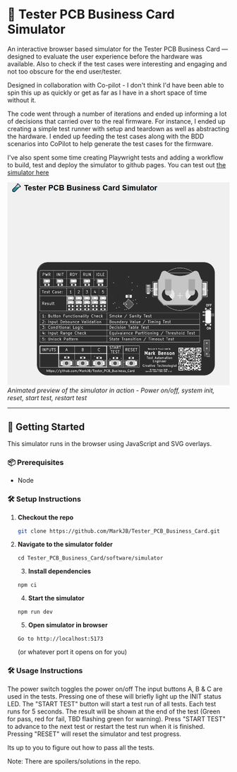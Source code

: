 # 🧪 Tester PCB Business Card Simulator

An interactive browser based simulator for the Tester PCB Business Card — designed to evaluate the user experience before the hardware was available. Also to check if the test cases were interesting and engaging and not too obscure for the end user/tester.

Designed in collaboration with Co-pilot - I don't think I'd have been able to spin this up as quickly or get as far as I have in a short space of time without it.

The code went through a number of iterations and ended up informing a lot of decisions that carried over to the real firmware. For instance, I ended up creating a simple test runner with setup and teardown as well as abstracting the hardware. I ended up feeding the test cases along with the BDD scenarios into CoPilot to help generate the test cases for the firmware.

I've also spent some time creating Playwright tests and adding a workflow to build, test and deploy the simulator to github pages. You can test out [the simulator here](https://markjb.github.io/Tester_PCB_Business_Card/)

![Simulator Demo](./assets/tester_pcb_business_card_simulator.gif)  
_Animated preview of the simulator in action - Power on/off, system init, reset, start test, restart test_

---

## 🚀 Getting Started

This simulator runs in the browser using JavaScript and SVG overlays.

### 📦 Prerequisites

- Node

### 🛠 Setup Instructions

1. **Checkout the repo**
   ```bash
   git clone https://github.com/MarkJB/Tester_PCB_Business_Card.git
   ```
2. **Navigate to the simulator folder**
   ```
   cd Tester_PCB_Business_Card/software/simulator
   ```
   3. **Install dependencies**
   ```
   npm ci
   ```
   4. **Start the simulator**
   ```
   npm run dev
   ```
   5. **Open simulator in browser**
   ```
   Go to http://localhost:5173
   ```
   (or whatever port it opens on for you)

### 🛠 Usage Instructions

The power switch toggles the power on/off
The input buttons A, B & C are used in the tests. Pressing one of these will briefly light up the INIT status LED.
The "START TEST" button will start a test run of all tests. Each test runs for 5 seconds. The result will be shown at the end of the test (Green for pass, red for fail, TBD flashing green for warning). Press "START TEST" to advance to the next test or restart the test run when it is finished.
Pressing "RESET" will reset the simulator and test progress.

Its up to you to figure out how to pass all the tests.

Note: There are spoilers/solutions in the repo.
